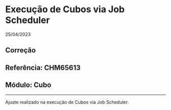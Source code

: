 # Execução de Cubos via Job Scheduler
25/04/2023
## Correção
## Referência: CHM65613
## Módulo: Cubo
***

Ajuste realizado na execução de Cubos via Job Scheduler.